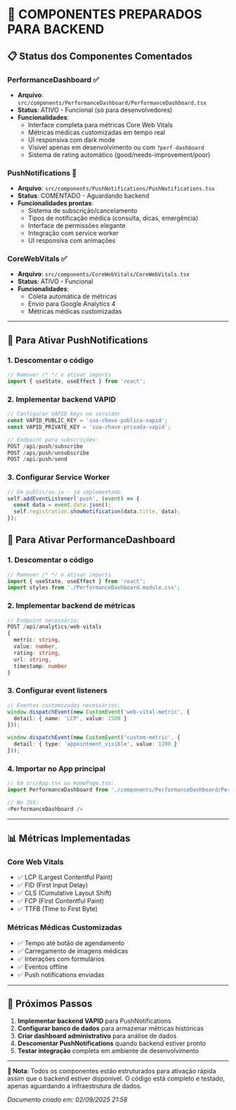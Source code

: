 # 🚧 COMPONENTES PREPARADOS PARA BACKEND

## 📋 **Status dos Componentes Comentados**

### **PerformanceDashboard** ✅
- **Arquivo**: `src/components/PerformanceDashboard/PerformanceDashboard.tsx`
- **Status**: ATIVO - Funcional (só para desenvolvedores)
- **Funcionalidades**:
  - Interface completa para métricas Core Web Vitals
  - Métricas médicas customizadas em tempo real
  - UI responsiva com dark mode
  - Visível apenas em desenvolvimento ou com `?perf-dashboard`
  - Sistema de rating automático (good/needs-improvement/poor)

### **PushNotifications** 🚧
- **Arquivo**: `src/components/PushNotifications/PushNotifications.tsx`
- **Status**: COMENTADO - Aguardando backend
- **Funcionalidades prontas**:
  - Sistema de subscrição/cancelamento
  - Tipos de notificação médica (consulta, dicas, emergência)
  - Interface de permissões elegante
  - Integração com service worker
  - UI responsiva com animações

### **CoreWebVitals** ✅
- **Arquivo**: `src/components/CoreWebVitals/CoreWebVitals.tsx` 
- **Status**: ATIVO - Funcional
- **Funcionalidades**:
  - Coleta automática de métricas
  - Envio para Google Analytics 4
  - Métricas médicas customizadas

---

## 🔧 **Para Ativar PushNotifications**

### **1. Descomentar o código**
```typescript
// Remover /* */ e ativar imports
import { useState, useEffect } from 'react';
```

### **2. Implementar backend VAPID**
```typescript
// Configurar VAPID keys no servidor
const VAPID_PUBLIC_KEY = 'sua-chave-publica-vapid';
const VAPID_PRIVATE_KEY = 'sua-chave-privada-vapid';

// Endpoint para subscrições:
POST /api/push/subscribe
POST /api/push/unsubscribe
POST /api/push/send
```

### **3. Configurar Service Worker**
```javascript
// Em public/sw.js - já implementado
self.addEventListener('push', (event) => {
  const data = event.data.json();
  self.registration.showNotification(data.title, data);
});
```

## 🔧 **Para Ativar PerformanceDashboard**

### **1. Descomentar o código**
```typescript
// Remover /* */ e ativar imports
import { useState, useEffect } from 'react';
import styles from './PerformanceDashboard.module.css';
```

### **2. Implementar backend de métricas**
```typescript
// Endpoint necessário:
POST /api/analytics/web-vitals
{
  metric: string,
  value: number,
  rating: string,
  url: string,
  timestamp: number
}
```

### **3. Configurar event listeners**
```typescript
// Eventos customizados necessários:
window.dispatchEvent(new CustomEvent('web-vital-metric', {
  detail: { name: 'LCP', value: 2500 }
}));

window.dispatchEvent(new CustomEvent('custom-metric', {
  detail: { type: 'appointment_visible', value: 1200 }
}));
```

### **4. Importar no App principal**
```typescript
// Em src/App.tsx ou HomePage.tsx:
import PerformanceDashboard from './components/PerformanceDashboard/PerformanceDashboard';

// No JSX:
<PerformanceDashboard />
```

---

## 📊 **Métricas Implementadas**

### **Core Web Vitals**
- ✅ LCP (Largest Contentful Paint)
- ✅ FID (First Input Delay) 
- ✅ CLS (Cumulative Layout Shift)
- ✅ FCP (First Contentful Paint)
- ✅ TTFB (Time to First Byte)

### **Métricas Médicas Customizadas**
- ✅ Tempo até botão de agendamento
- ✅ Carregamento de imagens médicas
- ✅ Interações com formulários
- ✅ Eventos offline
- ✅ Push notifications enviadas

---

## 🎯 **Próximos Passos**

1. **Implementar backend VAPID** para PushNotifications
2. **Configurar banco de dados** para armazenar métricas históricas
3. **Criar dashboard administrativo** para análise de dados
4. **Descomentar PushNotifications** quando backend estiver pronto
5. **Testar integração** completa em ambiente de desenvolvimento

---

**📝 Nota**: Todos os componentes estão estruturados para ativação rápida assim que o backend estiver disponível. O código está completo e testado, apenas aguardando a infraestrutura de dados.

*Documento criado em: 02/09/2025 21:58*
